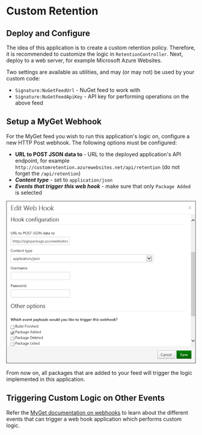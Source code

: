# Custom Retention



## Deploy and Configure

The idea of this application is to create a custom retention policy. Therefore, it is recommended to customize the logic in ```RetentionController```. Next, deploy to a web server, for example Microsoft Azure Websites.

Two settings are available as utilities, and may (or may not) be used by your custom code:

* ```Signature:NuGetFeedUrl``` - NuGet feed to work with
* ```Signature:NuGetFeedApiKey``` - API key for performing operations on the above feed

## Setup a MyGet Webhook

For the MyGet feed you wish to run this application's logic on, configure a new HTTP Post webhook. The following options must be configured:

* **URL to POST JSON data to** - URL to the deployed application's API endpoint, for example ```http://customretention.azurewebsites.net/api/retention``` (do not forget the ```/api/retention```)
* ***Content type*** - set to ```application/json```
* ***Events that trigger this web hook*** - make sure that only ```Package Added``` is selected 

![MyGet webhook configuration](https://raw.githubusercontent.com/myget/webhooks-custom-retention/master/docs/edit-webhook.png)

From now on, all packages that are added to your feed will trigger the logic implemented in this application.

## Triggering Custom Logic on Other Events

Refer the [MyGet documentation on webhooks](http://docs.myget.org/docs/reference/webhooks) to learn about the different events that can trigger a web hook application which performs custom logic.